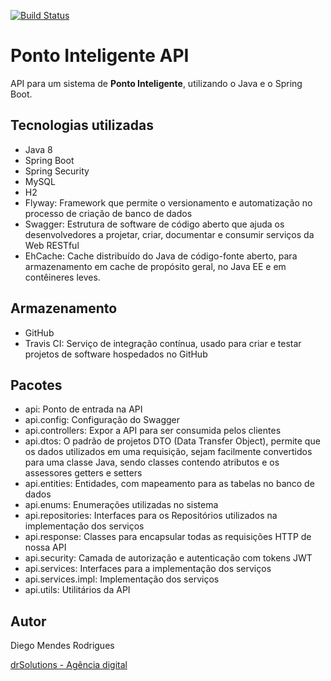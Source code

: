 [![Build Status](https://travis-ci.org/diegomrodrigues/ponto-inteligente-api.svg?branch=master)](https://travis-ci.org/diegomrodrigues/ponto-inteligente-api)

# Ponto Inteligente API
API para um sistema de **Ponto Inteligente**, utilizando o Java e o Spring Boot.  
  
  
## Tecnologias utilizadas
* Java 8  
* Spring Boot  
* Spring Security  
* MySQL  
* H2  
* Flyway: Framework que permite o versionamento e automatização no processo de criação​ ​de​ ​banco​ ​de​ ​dados 
* Swagger: Estrutura de software de código aberto que ajuda os desenvolvedores a projetar, criar, documentar e consumir serviços da Web RESTful
* EhCache: Cache distribuído do Java de código-fonte aberto, para armazenamento em cache de propósito geral, no Java EE e em contêineres leves.  
  
  
## Armazenamento
* GitHub  
* Travis CI: Serviço de integração contínua, usado para criar e testar projetos de software hospedados no GitHub  
  
  
## Pacotes
* api: Ponto de entrada na API
* api.config: Configuração do Swagger
* api.controllers: Expor a API para ser consumida pelos clientes
* api.dtos: O padrão de projetos DTO (Data Transfer Object), permite que os dados utilizados em uma requisição, sejam facilmente convertidos para uma classe Java, sendo classes contendo atributos e os assessores getters e setters
* api.entities: Entidades, com mapeamento para as tabelas no banco de dados
* api.enums: Enumerações utilizadas no sistema
* api.repositories: Interfaces para os Repositórios utilizados na implementação dos serviços
* api.response: Classes para encapsular todas as requisições HTTP de nossa​ ​API
* api.security: Camada de autorização e autenticação com tokens JWT
* api.services: Interfaces para a implementação dos serviços
* api.services.impl: Implementação dos serviços
* api.utils: Utilitários da API
  
  
## Autor
Diego Mendes Rodrigues  
  
[drSolutions - Agência digital](https://www.drsolutions.com.br)